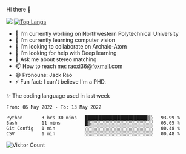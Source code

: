 Hi there 👋

![](https://github-readme-stats.vercel.app/api?username=Raohaocheng)
[![Top Langs](https://github-readme-stats.vercel.app/api/top-langs/?username=Raohaocheng&layout=compact)](https://github.com/anuraghazra/github-readme-stats)

- 🔭 I’m currently working on Northwestern Polytechnical University
- 🌱 I’m currently learning computer vision
- 👯 I’m looking to collaborate on Archaic-Atom
- 🤔 I’m looking for help with Deep learning
- 💬 Ask me about stereo matching
- 📫 How to reach me: raoxi36@foxmail.com
- 😄 Pronouns: Jack Rao
- ⚡ Fun fact: I can't believe I'm a PHD.

✨ The coding language used in last week
<!--START_SECTION:waka-->

```text
From: 06 May 2022 - To: 13 May 2022

Python       3 hrs 30 mins   ███████████████████████▒░   93.99 %
Bash         11 mins         █▒░░░░░░░░░░░░░░░░░░░░░░░   05.05 %
Git Config   1 min           ░░░░░░░░░░░░░░░░░░░░░░░░░   00.48 %
CSV          1 min           ░░░░░░░░░░░░░░░░░░░░░░░░░   00.48 %
```

<!--END_SECTION:waka-->

![Visitor Count](https://profile-counter.glitch.me/Raohaocheng/count.svg)
